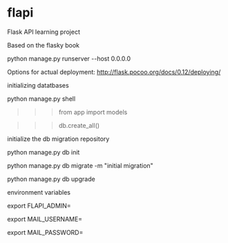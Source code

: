 # flapi
Flask API learning project

Based on the flasky book

python manage.py runserver --host 0.0.0.0

Options for actual deployment: 
http://flask.pocoo.org/docs/0.12/deploying/

initializing datatbases 

python manage.py shell

>>> from app import models

>>> db.create_all()


initialize the db migration repository 

python manage.py db init

python manage.py db migrate -m "initial migration"

python manage.py db upgrade

environment variables

export FLAPI_ADMIN=

export MAIL_USERNAME=

export MAIL_PASSWORD=
